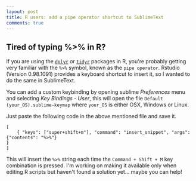 ```yaml
---
layout: post
title: R users: add a pipe operator shortcut to SublimeText
comments: true
---
```


## Tired of typing %>% in R?

If you are using the [`dplyr`](http://cran.rstudio.com/web/packages/dplyr/vignettes/introduction.html) or [`tidyr`](http://cran.r-project.org/web/packages/tidyr/vignettes/tidy-data.html) packages in R, you're probably getting very familiar with the ``%>%`` symbol, known as the `pipe operator`. Rstudio (Version 0.98.1091) provides a keyboard shortcut to insert it, so I wanted to do the same in SublimeText.  

You can add a custom keybinding by opening sublime *Preferences* menu and selecting *Key Bindings - User*, this will open the file  ``Default (your_OS).sublime-keymap`` where `your_OS` is either OSX, Windows or Linux.  

Just paste the following code in the above mentioned file and save it.  

```  
[
	{ "keys": ["super+shift+m"], "command": "insert_snippet", "args": {"contents": "%>%"}
}
]
```

This will insert the ``%>%`` string each time the ``Command + Shift + M`` key combination is pressed. I'm working on making it available only when editing R scripts but haven't found a solution yet... maybe you can help!

